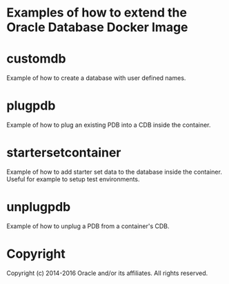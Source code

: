 Examples of how to extend the Oracle Database Docker Image
================================
# customdb
Example of how to create a database with user defined names.

# plugpdb
Example of how to plug an existing PDB into a CDB inside the container.

# startersetcontainer
Example of how to add starter set data to the database inside the container.
Useful for example to setup test environments.

# unplugpdb
Example of how to unplug a PDB from a container's CDB.

# Copyright
Copyright (c) 2014-2016 Oracle and/or its affiliates. All rights reserved.
